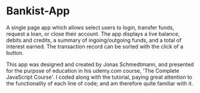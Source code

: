 # Bankist-App
A single page app which allows select users to login, transfer funds, request a loan, or close their account. The app displays a live balance, debits and credits, a summary of ingoing/outgoing funds, and a total of interest earned. The transaction record can be sorted with the click of a button.

This app was designed and created by Jonas Schmedtmann, and presented for the purpose of education in his udemy.com course, 'The Complete JavaScript Course'. I coded along with the tutorial, paying great attention to the functionality of each line of code; and am therefore quite familiar with it.
